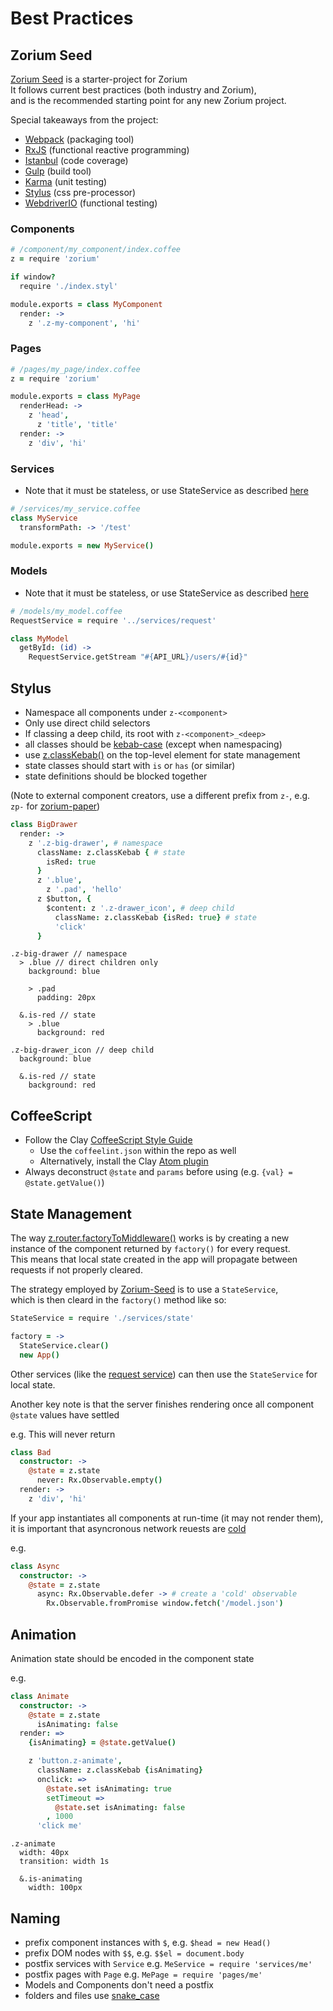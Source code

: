 # Best Practices <a class="anchor" name="best-practices"></a>

## Zorium Seed <a class="anchor" name="best-practices_zorium-seed"></a>

[Zorium Seed](https://github.com/Zorium/zorium-seed) is a starter-project for Zorium  
It follows current best practices (both industry and Zorium),  
and is the recommended starting point for any new Zorium project.

Special takeaways from the project:

  - [Webpack](http://webpack.github.io/) (packaging tool)
  - [RxJS](https://github.com/Reactive-Extensions/RxJS) (functional reactive programming)
  - [Istanbul](https://github.com/gotwarlost/istanbul) (code coverage)
  - [Gulp](http://gulpjs.com/) (build tool)
  - [Karma](http://karma-runner.github.io/0.12/index.html) (unit testing)
  - [Stylus](https://learnboost.github.io/stylus/) (css pre-processor)
  - [WebdriverIO](http://webdriver.io/) (functional testing)

### Components

```coffee
# /component/my_component/index.coffee
z = require 'zorium'

if window?
  require './index.styl'

module.exports = class MyComponent
  render: ->
    z '.z-my-component', 'hi'
```

### Pages

```coffee
# /pages/my_page/index.coffee
z = require 'zorium'

module.exports = class MyPage
  renderHead: ->
    z 'head',
      z 'title', 'title'
  render: ->
    z 'div', 'hi'
```

### Services

  - Note that it must be stateless, or use StateService as described [here](/server/factory-to-middleware)

```coffee
# /services/my_service.coffee
class MyService
  transformPath: -> '/test'

module.exports = new MyService()
```

### Models

  - Note that it must be stateless, or use StateService as described [here](/server/factory-to-middleware)

```coffee
# /models/my_model.coffee
RequestService = require '../services/request'

class MyModel
  getById: (id) ->
    RequestService.getStream "#{API_URL}/users/#{id}"
```

## Stylus <a class="anchor" name="best-practices_stylus"></a>

  - Namespace all components under `z-<component>`
  - Only use direct child selectors
  - If classing a deep child, its root with `z-<component>_<deep>`
  - all classes should be [kebab-case](https://lodash.com/docs#kebabCase) (except when namespacing)
  - use [z.classKebab()](/api/class-kebab) on the top-level element for state management
  - state classes should start with `is` or `has` (or similar)
  - state definitions should be blocked together

(Note to external component creators, use a different prefix from `z-`, e.g. `zp-` for [zorium-paper](https://github.com/Zorium/zorium-paper))

```coffee
class BigDrawer
  render: ->
    z '.z-big-drawer', # namespace
      className: z.classKebab { # state
        isRed: true
      }
      z '.blue',
        z '.pad', 'hello'
      z $button, {
        $content: z '.z-drawer_icon', # deep child
          className: z.classKebab {isRed: true} # state
          'click'
      }
```

```stylus
.z-big-drawer // namespace
  > .blue // direct children only
    background: blue

    > .pad
      padding: 20px

  &.is-red // state
    > .blue
      background: red

.z-big-drawer_icon // deep child
  background: blue

  &.is-red // state
    background: red
```

## CoffeeScript <a class="anchor" name="best-practices_coffee-script"></a>

  - Follow the Clay [CoffeeScript Style Guide](https://github.com/claydotio/coffeescript-style-guide)  
    - Use the `coffeelint.json` within the repo as well
    - Alternatively, install the Clay [Atom plugin](https://github.com/claydotio/linter-clay-coffeelint)
  - Always deconstruct `@state` and `params` before using (e.g. `{val} = @state.getValue()`)

## State Management <a class="anchor" name="best-practices_state-management"></a>

The way [z.router.factoryToMiddleware()](/server/factory-to-middleware) works is by creating a new
instance of the component returned by `factory()` for every request.  
This means that local state created in the app will propagate between requests if not properly cleared.

The strategy employed by [Zorium-Seed](/best-practices/zorium-seed) is to use a `StateService`,  
which is then cleard in the `factory()` method like so:

```coffee
StateService = require './services/state'

factory = ->
  StateService.clear()
  new App()
```

Other services (like the [request service](https://github.com/Zorium/zorium-seed/blob/master/src/services/request.coffee))
can then use the `StateService` for local state.

Another key note is that the server finishes rendering once all component `@state` values have settled

e.g. This will never return

```coffee
class Bad
  constructor: ->
    @state = z.state
      never: Rx.Observable.empty()
  render: ->
    z 'div', 'hi'
```

If your app instantiates all components at run-time (it may not render them),  
it is important that asyncronous network reuests are [cold](https://github.com/Reactive-Extensions/RxJS/blob/master/doc/gettingstarted/backpressure.md)

e.g.

```coffee
class Async
  constructor: ->
    @state = z.state
      async: Rx.Observable.defer -> # create a 'cold' observable
        Rx.Observable.fromPromise window.fetch('/model.json')
```

## Animation <a class="anchor" name="best-practices_animation"></a>

Animation state should be encoded in the component state

e.g.

```coffee
class Animate
  constructor: ->
    @state = z.state
      isAnimating: false
  render: =>
    {isAnimating} = @state.getValue()

    z 'button.z-animate',
      className: z.classKebab {isAnimating}
      onclick: =>
        @state.set isAnimating: true
        setTimeout =>
          @state.set isAnimating: false
        , 1000
      'click me'
```

```stylus
.z-animate
  width: 40px
  transition: width 1s

  &.is-animating
    width: 100px
```

## Naming <a class="anchor" name="best-practices_naming"></a>

  - prefix component instances with `$`, e.g. `$head = new Head()`
  - prefix DOM nodes with `$$`, e.g. `$$el = document.body`
  - postfix services with `Service` e.g. `MeService = require 'services/me'`
  - postfix pages with `Page` e.g. `MePage = require 'pages/me'`
  - Models and Components don't need a postfix
  - folders and files use [snake_case](http://en.wikipedia.org/wiki/Snake_case)
